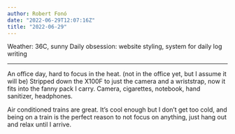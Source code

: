 ```yaml
---
author: Robert Fonó
date: "2022-06-29T12:07:16Z"
title: "2022-06-29"
---
```


Weather: 36C, sunny
Daily obsession: website styling, system for daily log writing

----

An office day, hard to focus in the heat. (not in the office yet, but I assume it will be) Stripped down the X100F to just the camera and a wriststrap, now it fits into the fanny pack I carry. Camera, cigarettes, notebook, hand sanitizer, headphones.

Air conditioned trains are great. It’s cool enough but I don’t get too cold, and being on a train is the perfect reason to not focus on anything, just hang out and relax until I arrive.
